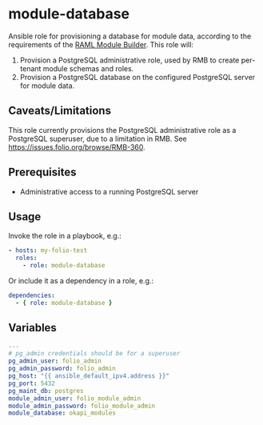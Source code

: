# module-database

Ansible role for provisioning a database for module data, according to the requirements of the [RAML Module Builder](https://github.com/folio-org/raml-module-builder). This role will:

1. Provision a PostgreSQL administrative role, used by RMB to create per-tenant module schemas and roles.
2. Provision a PostgreSQL database on the configured PostgreSQL server for module data.

## Caveats/Limitations

This role currently provisions the PostgreSQL administrative role as a PostgreSQL superuser, due to a limitation in RMB. See https://issues.folio.org/browse/RMB-360.

## Prerequisites

* Administrative access to a running PostgreSQL server

## Usage

Invoke the role in a playbook, e.g.:

```yaml
- hosts: my-folio-test
  roles:
    - role: module-database
```

Or include it as a dependency in a role, e.g.:

```yaml
dependencies:
  - { role: module-database }
```

## Variables

```yaml
---
# pg_admin credentials should be for a superuser
pg_admin_user: folio_admin
pg_admin_password: folio_admin
pg_host: "{{ ansible_default_ipv4.address }}"
pg_port: 5432
pg_maint_db: postgres
module_admin_user: folio_module_admin
module_admin_password: folio_module_admin
module_database: okapi_modules
```

